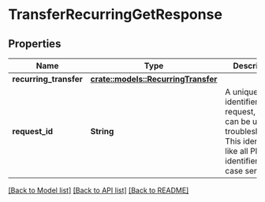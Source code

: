 # TransferRecurringGetResponse

## Properties

Name | Type | Description | Notes
------------ | ------------- | ------------- | -------------
**recurring_transfer** | [**crate::models::RecurringTransfer**](RecurringTransfer.md) |  | 
**request_id** | **String** | A unique identifier for the request, which can be used for troubleshooting. This identifier, like all Plaid identifiers, is case sensitive. | 

[[Back to Model list]](../README.md#documentation-for-models) [[Back to API list]](../README.md#documentation-for-api-endpoints) [[Back to README]](../README.md)


